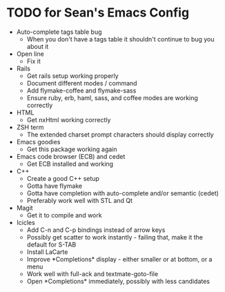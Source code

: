 TODO for Sean's Emacs Config
============================

* Auto-complete tags table bug
    * When you don't have a tags table it shouldn't continue to bug you about it
* Open line
    * Fix it
* Rails
    * Get rails setup working properly
    * Document different modes / command
    * Add flymake-coffee and flymake-sass
    * Ensure ruby, erb, haml, sass, and coffee modes are working correctly
* HTML
    * Get nxHtml working correctly
* ZSH term
    * The extended charset prompt characters should display correctly
* Emacs goodies
    * Get this package working again
* Emacs code browser (ECB) and cedet
    * Get ECB installed and working
* C++
    * Create a good C++ setup
    * Gotta have flymake
    * Gotta have completion with auto-complete and/or semantic (cedet)
    * Preferably work well with STL and Qt
* Magit
    * Get it to compile and work
* Icicles
    * Add C-n and C-p bindings instead of arrow keys
    * Possibly get scatter to work instantly - failing that, make it
    the default for S-TAB
    * Install LaCarte
    * Improve \*Completions\* display - either smaller or at bottom,
    or a menu
    * Work well with full-ack and textmate-goto-file
    * Open \*Completions\* immediately, possibly with less candidates
      
      
